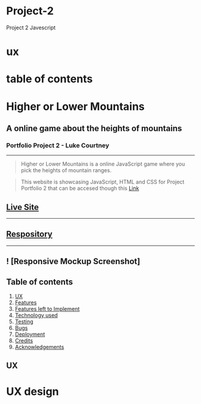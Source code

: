 # Project-2
Project 2 Javescript
# ux 
# table of contents


# Higher or Lower Mountains
## A online game about the heights of mountains
### Portfolio Project 2 - Luke Courtney
------------------
> Higher or Lower Mountains is a online JavaScript game where you pick the heights of mountain ranges.

> This website is showcasing JavaScript, HTML and CSS for Project Portfolio 2 that can be accesed though this [Link]()

## [Live Site]()
--------------------------------

## [Respository]()
----------------------------------
! [Responsive Mockup Screenshot]
---------------------------------

## Table of contents

1. [ UX ](#ux)
2. [ Features ](#features)
3. [ Features left to Implement ](#left)
4. [ Technology used ](#tech)
5. [ Testing ](#testing)
6. [ Bugs ](#bugs)
7. [ Deployment ](#deployment)
8. [ Credits ](#credits)
9. [ Acknowledgements ](#acknowledgements)

## UX

<a name="ux"></a>

# UX design